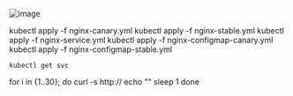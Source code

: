 
![image](https://github.com/user-attachments/assets/78405769-5f9e-41f8-92ec-ad79e5a07d11)

kubectl apply -f  nginx-canary.yml
kubectl apply -f  nginx-stable.yml
kubectl apply -f  nginx-service.yml
kubectl apply -f  nginx-configmap-canary.yml
kubectl apply -f  nginx-configmap-stable.yml


```
kubectl get svc 
```
for i in {1..30}; do
    curl -s http://<nginx-service-ip>
    echo ""
    sleep 1
done
